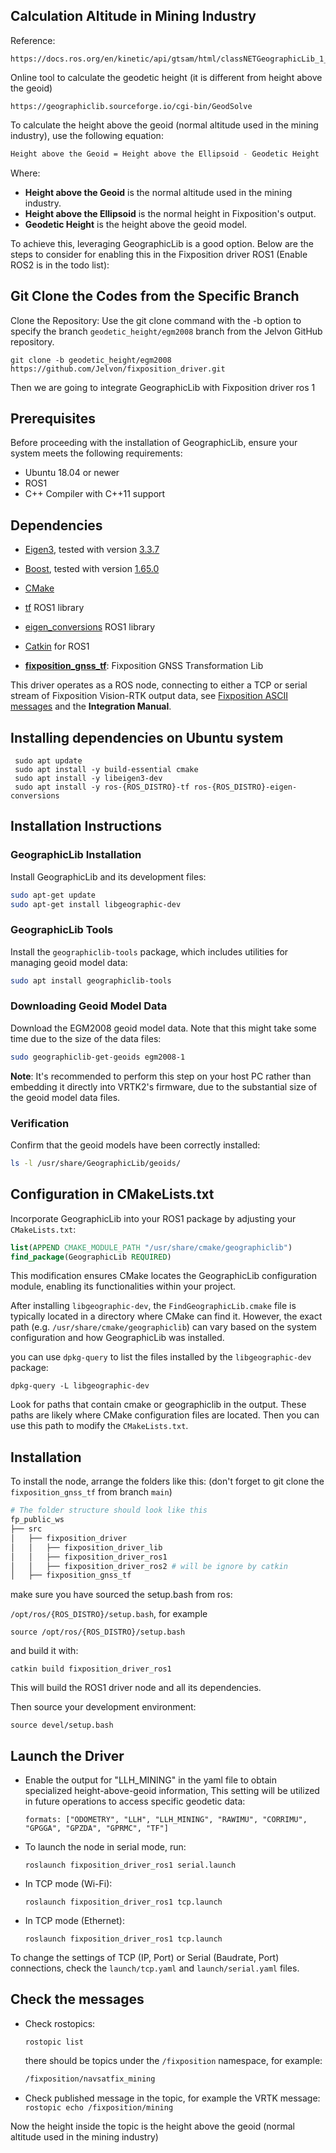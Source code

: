 ## Calculation Altitude in Mining Industry

Reference:
```
https://docs.ros.org/en/kinetic/api/gtsam/html/classNETGeographicLib_1_1Geoid.html

```
Online tool to calculate the geodetic height (it is different from height above the geoid)

```
https://geographiclib.sourceforge.io/cgi-bin/GeodSolve
```

To calculate the height above the geoid (normal altitude used in the mining industry), use the following equation:

```bash
Height above the Geoid = Height above the Ellipsoid - Geodetic Height
```

Where:
- **Height above the Geoid** is the normal altitude used in the mining industry.
- **Height above the Ellipsoid** is the normal height in Fixposition's output.
- **Geodetic Height** is the height above the geoid model.

To achieve this, leveraging GeographicLib is a good option. Below are the steps to consider for enabling this in the Fixposition driver ROS1 (Enable ROS2 is in the todo list):

## Git Clone the Codes from the Specific Branch

Clone the Repository: Use the git clone command with the -b option to specify the branch `geodetic_height/egm2008` branch from the Jelvon GitHub repository.

```
git clone -b geodetic_height/egm2008 https://github.com/Jelvon/fixposition_driver.git
```
Then we are going to integrate GeographicLib with Fixposition driver ros 1

## Prerequisites

Before proceeding with the installation of GeographicLib, ensure your system meets the following requirements:
- Ubuntu 18.04 or newer
- ROS1
- C++ Compiler with C++11 support

## Dependencies

-  [Eigen3](https://eigen.tuxfamily.org/index.php?title=Main_Page), tested with version [3.3.7](https://gitlab.com/libeigen/eigen/-/releases/3.3.7)
-  [Boost](https://www.boost.org/), tested with version [1.65.0](https://www.boost.org/users/history/version_1_65_0.html)
-  [CMake](https://cmake.org/)
-  [tf](http://wiki.ros.org/tf) ROS1 library
-  [eigen_conversions](https://wiki.ros.org/eigen_conversions) ROS1 library
-  [Catkin](http://wiki.ros.org/catkin) for ROS1

-  **[fixposition_gnss_tf](https://github.com/fixposition/fixposition_gnss_tf)**: Fixposition GNSS Transformation Lib


This driver operates as a ROS node, connecting to either a TCP or serial stream of Fixposition Vision-RTK output data, see [Fixposition ASCII messages](#fixposition-ascii-messages) and the **Integration Manual**.

## Installing dependencies on Ubuntu system

```
 sudo apt update
 sudo apt install -y build-essential cmake
 sudo apt install -y libeigen3-dev
 sudo apt install -y ros-{ROS_DISTRO}-tf ros-{ROS_DISTRO}-eigen-conversions
```

## Installation Instructions

### GeographicLib Installation

Install GeographicLib and its development files:

```sh
sudo apt-get update
sudo apt-get install libgeographic-dev
```

### GeographicLib Tools

Install the `geographiclib-tools` package, which includes utilities for managing geoid model data:

```sh
sudo apt install geographiclib-tools
```

### Downloading Geoid Model Data

Download the EGM2008 geoid model data. Note that this might take some time due to the size of the data files:

```sh
sudo geographiclib-get-geoids egm2008-1
```

**Note**: It's recommended to perform this step on your host PC rather than embedding it directly into VRTK2's firmware, due to the substantial size of the geoid model data files.

### Verification

Confirm that the geoid models have been correctly installed:

```sh
ls -l /usr/share/GeographicLib/geoids/
```

## Configuration in CMakeLists.txt

Incorporate GeographicLib into your ROS1 package by adjusting your `CMakeLists.txt`:

```cmake
list(APPEND CMAKE_MODULE_PATH "/usr/share/cmake/geographiclib")
find_package(GeographicLib REQUIRED)
```
This modification ensures CMake locates the GeographicLib configuration module, enabling its functionalities within your project.

After installing `libgeographic-dev`, the `FindGeographicLib.cmake` file is typically located in a directory where CMake can find it. However, the exact path (e.g. `/usr/share/cmake/geographiclib`) can vary based on the system configuration and how GeographicLib was installed.

you can use `dpkg-query` to list the files installed by the `libgeographic-dev` package:

```
dpkg-query -L libgeographic-dev
```

Look for paths that contain cmake or geographiclib in the output. These paths are likely where CMake configuration files are located. Then you can use this path to modify the `CMakeLists.txt`.

## Installation

To install the node, arrange the folders like this: (don't forget to git clone the `fixposition_gnss_tf` from branch `main`)

```bash
# The folder structure should look like this
fp_public_ws
├── src
│   ├── fixposition_driver
│   │   ├── fixposition_driver_lib
│   │   ├── fixposition_driver_ros1
│   │   ├── fixposition_driver_ros2 # will be ignore by catkin
│   ├── fixposition_gnss_tf
```
make sure you have sourced the setup.bash from ros:

`/opt/ros/{ROS_DISTRO}/setup.bash`, for example

```
source /opt/ros/{ROS_DISTRO}/setup.bash
```

and build it with:

`catkin build fixposition_driver_ros1`

This will build the ROS1 driver node and all its dependencies.

Then source your development environment:

`source devel/setup.bash`

## Launch the Driver

-  Enable the output for "LLH_MINING" in the yaml file to obtain specialized height-above-geoid information, This setting will be utilized in future operations to access specific geodetic data:

   ` formats: ["ODOMETRY", "LLH", "LLH_MINING", "RAWIMU", "CORRIMU", "GPGGA", "GPZDA", "GPRMC", "TF"] `

-  To launch the node in serial mode, run:

   `roslaunch fixposition_driver_ros1 serial.launch`

-  In TCP mode (Wi-Fi):

   `roslaunch fixposition_driver_ros1 tcp.launch`

-  In TCP mode (Ethernet):

   `roslaunch fixposition_driver_ros1 tcp.launch`

To change the settings of TCP (IP, Port) or Serial (Baudrate, Port) connections, check the `launch/tcp.yaml` and `launch/serial.yaml` files.

## Check the messages
- Check rostopics:

  `rostopic list`


   there should be topics under the `/fixposition` namespace, for example:
   ```bash
   /fixposition/navsatfix_mining
   ```

- Check published message in the topic, for example the VRTK message:
   `rostopic echo /fixposition/mining`

Now the height inside the topic is the height above the geoid (normal altitude used in the mining industry)




